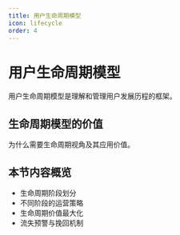 ```yaml
---
title: 用户生命周期模型
icon: lifecycle
order: 4
---
```


# 用户生命周期模型

用户生命周期模型是理解和管理用户发展历程的框架。

## 生命周期模型的价值

为什么需要生命周期视角及其应用价值。

## 本节内容概览

- 生命周期阶段划分
- 不同阶段的运营策略
- 生命周期价值最大化
- 流失预警与挽回机制

